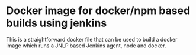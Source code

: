 # Docker image for docker/npm based builds using jenkins

This is a straightforward docker file that can be used to build a docker image which runs a JNLP based Jenkins agent, node and docker.
